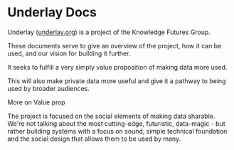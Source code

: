# Underlay Docs

Underlay ([underlay.org](https://www.underlay.org)) is a project of the Knowledge Futures Group.

These documents serve to give an overview of the project, how it can be used, and our vision for building it further. 

It seeks to fulfill a very simply value proposition of making data more used. 

This will also make private data more useful and give it a pathway to being used by broader audiences.

More on Value prop

The project is focused on the social elements of making data sharable. We're not talking about the most cutting-edge, futuristic, data-magic - but rather building systems with a focus on sound, simple technical foundation and the social design that allows them to be used by many.
